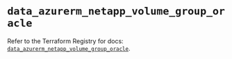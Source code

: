 # `data_azurerm_netapp_volume_group_oracle`

Refer to the Terraform Registry for docs: [`data_azurerm_netapp_volume_group_oracle`](https://registry.terraform.io/providers/hashicorp/azurerm/4.37.0/docs/data-sources/netapp_volume_group_oracle).
